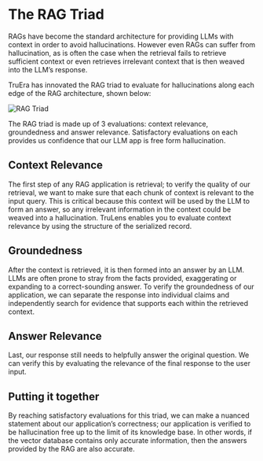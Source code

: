 # The RAG Triad

RAGs have become the standard architecture for providing LLMs with context in order to avoid hallucinations. However even RAGs can suffer from hallucination, as is often the case when the retrieval fails to retrieve sufficient context or even retrieves irrelevant context that is then weaved into the LLM’s response.

TruEra has innovated the RAG triad to evaluate for hallucinations along each edge of the RAG architecture, shown below:

![RAG Triad](../assets/img/RAG_Triad.jpg)

The RAG triad is made up of 3 evaluations: context relevance, groundedness and answer relevance. Satisfactory evaluations on each provides us confidence that our LLM app is free form hallucination.

## Context Relevance

The first step of any RAG application is retrieval; to verify the quality of our retrieval, we want to make sure that each chunk of context is relevant to the input query. This is critical because this context will be used by the LLM to form an answer, so any irrelevant information in the context could be weaved into a hallucination. TruLens enables you to evaluate context relevance by using the structure of the serialized record.

## Groundedness

After the context is retrieved, it is then formed into an answer by an LLM. LLMs are often prone to stray from the facts provided, exaggerating or expanding to a correct-sounding answer. To verify the groundedness of our application, we can separate the response into individual claims and independently search for evidence that supports each within the retrieved context.

## Answer Relevance

Last, our response still needs to helpfully answer the original question. We can verify this by evaluating the relevance of the final response to the user input.

## Putting it together

By reaching satisfactory evaluations for this triad, we can make a nuanced statement about our application’s correctness; our application is verified to be hallucination free up to the limit of its knowledge base. In other words, if the vector database contains only accurate information, then the answers provided by the RAG are also accurate.

